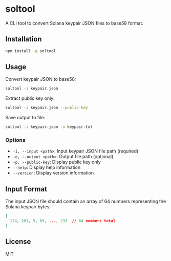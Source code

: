 # soltool

A CLI tool to convert Solana keypair JSON files to base58 format.

## Installation

```bash
npm install -g soltool
```

## Usage

Convert keypair JSON to base58:

```bash
soltool -i keypair.json
```

Extract public key only:

```bash
soltool -i keypair.json --public-key
```

Save output to file:

```bash
soltool -i keypair.json -o keypair.txt
```

### Options

- `-i, --input <path>`: Input keypair JSON file path (required)
- `-o, --output <path>`: Output file path (optional)
- `-p, --public-key`: Display public key only
- `--help`: Display help information
- `--version`: Display version information

## Input Format

The input JSON file should contain an array of 64 numbers representing the Solana keypair bytes:

```json
[
  124, 201, 5, 69, ..., 233  // 64 numbers total
]
```

## License

MIT
